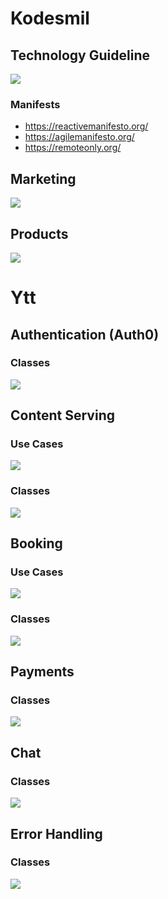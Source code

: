 # Kodesmil

## Technology Guideline

![](uml/ks-mind-technology.svg)

### Manifests
- https://reactivemanifesto.org/
- https://agilemanifesto.org/
- https://remoteonly.org/

## Marketing

![](uml/ks-mind-marketing.svg)

## Products

![](uml/ks-mind-products.svg)

# Ytt

## Authentication (Auth0)

### Classes

![](uml/yt-class-user.svg)

## Content Serving

### Use Cases

![](uml/yt-case-content.svg)

### Classes

![](uml/yt-class-content.svg)

## Booking 

### Use Cases

![](uml/yt-case-booking.svg)

### Classes

![](uml/yt-class-booking.svg)

## Payments

### Classes

![](uml/yt-class-payments.svg)

## Chat

### Classes

![](uml/yt-class-chat.svg)

## Error Handling

### Classes

![](uml/yt-class-error-handling.svg)